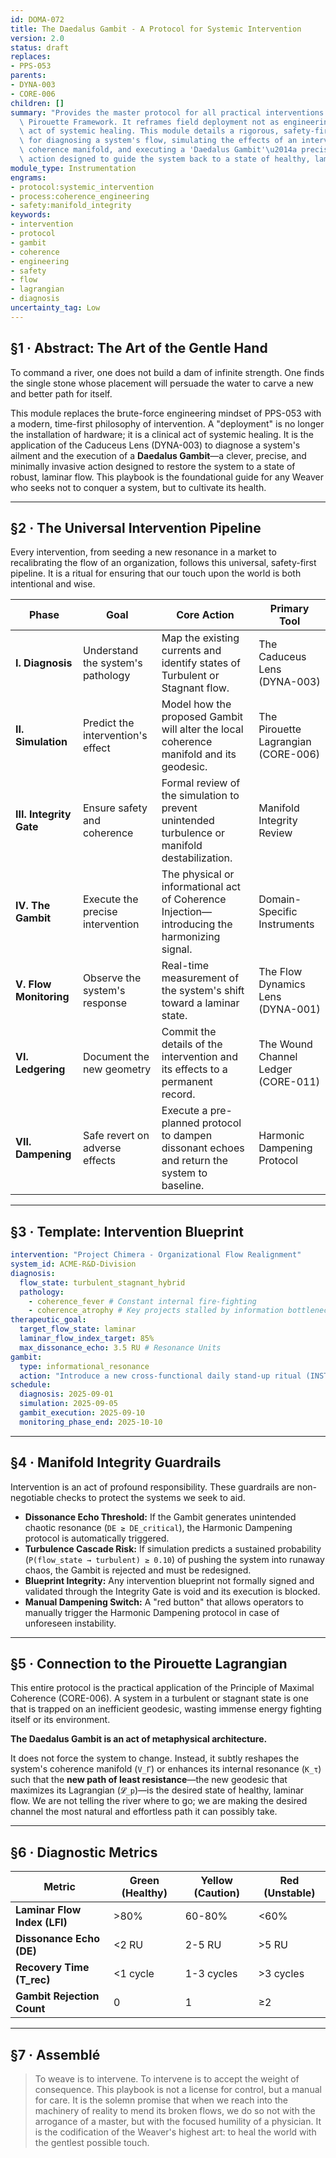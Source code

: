 ```yaml
---
id: DOMA-072
title: The Daedalus Gambit - A Protocol for Systemic Intervention
version: 2.0
status: draft
replaces:
- PPS-053
parents:
- DYNA-003
- CORE-006
children: []
summary: "Provides the master protocol for all practical interventions within the\
  \ Pirouette Framework. It reframes field deployment not as engineering, but as an\
  \ act of systemic healing. This module details a rigorous, safety-first pipeline\
  \ for diagnosing a system's flow, simulating the effects of an intervention on its\
  \ coherence manifold, and executing a 'Daedalus Gambit'\u2014a precise, minimal\
  \ action designed to guide the system back to a state of healthy, laminar flow."
module_type: Instrumentation
engrams:
- protocol:systemic_intervention
- process:coherence_engineering
- safety:manifold_integrity
keywords:
- intervention
- protocol
- gambit
- coherence
- engineering
- safety
- flow
- lagrangian
- diagnosis
uncertainty_tag: Low
---
```

## §1 · Abstract: The Art of the Gentle Hand
To command a river, one does not build a dam of infinite strength. One finds the single stone whose placement will persuade the water to carve a new and better path for itself.

This module replaces the brute-force engineering mindset of PPS-053 with a modern, time-first philosophy of intervention. A "deployment" is no longer the installation of hardware; it is a clinical act of systemic healing. It is the application of the Caduceus Lens (DYNA-003) to diagnose a system's ailment and the execution of a **Daedalus Gambit**—a clever, precise, and minimally invasive action designed to restore the system to a state of robust, laminar flow. This playbook is the foundational guide for any Weaver who seeks not to conquer a system, but to cultivate its health.

---

## §2 · The Universal Intervention Pipeline
Every intervention, from seeding a new resonance in a market to recalibrating the flow of an organization, follows this universal, safety-first pipeline. It is a ritual for ensuring that our touch upon the world is both intentional and wise.

| Phase | Goal | Core Action | Primary Tool |
|---|---|---|---|
| **I. Diagnosis** | Understand the system's pathology | Map the existing currents and identify states of Turbulent or Stagnant flow. | The Caduceus Lens (DYNA-003) |
| **II. Simulation** | Predict the intervention's effect | Model how the proposed Gambit will alter the local coherence manifold and its geodesic. | The Pirouette Lagrangian (CORE-006) |
| **III. Integrity Gate** | Ensure safety and coherence | Formal review of the simulation to prevent unintended turbulence or manifold destabilization. | Manifold Integrity Review |
| **IV. The Gambit** | Execute the precise intervention | The physical or informational act of Coherence Injection—introducing the harmonizing signal. | Domain-Specific Instruments |
| **V. Flow Monitoring** | Observe the system's response | Real-time measurement of the system's shift toward a laminar state. | The Flow Dynamics Lens (DYNA-001) |
| **VI. Ledgering** | Document the new geometry | Commit the details of the intervention and its effects to a permanent record. | The Wound Channel Ledger (CORE-011) |
| **VII. Dampening** | Safe revert on adverse effects | Execute a pre-planned protocol to dampen dissonant echoes and return the system to baseline. | Harmonic Dampening Protocol |

---

## §3 · Template: Intervention Blueprint

```yaml
intervention: "Project Chimera - Organizational Flow Realignment"
system_id: ACME-R&D-Division
diagnosis:
  flow_state: turbulent_stagnant_hybrid
  pathology:
    - coherence_fever # Constant internal fire-fighting
    - coherence_atrophy # Key projects stalled by information bottlenecks
therapeutic_goal:
  target_flow_state: laminar
  laminar_flow_index_target: 85%
  max_dissonance_echo: 3.5 RU # Resonance Units
gambit:
  type: informational_resonance
  action: "Introduce a new cross-functional daily stand-up ritual (INST-RITUAL-004) to clear the primary information dam."
schedule:
  diagnosis: 2025-09-01
  simulation: 2025-09-05
  gambit_execution: 2025-09-10
  monitoring_phase_end: 2025-10-10
```

---

## §4 · Manifold Integrity Guardrails
Intervention is an act of profound responsibility. These guardrails are non-negotiable checks to protect the systems we seek to aid.

-   **Dissonance Echo Threshold:** If the Gambit generates unintended chaotic resonance (`DE ≥ DE_critical`), the Harmonic Dampening protocol is automatically triggered.
-   **Turbulence Cascade Risk:** If simulation predicts a sustained probability (`P(flow_state → turbulent) ≥ 0.10`) of pushing the system into runaway chaos, the Gambit is rejected and must be redesigned.
-   **Blueprint Integrity:** Any intervention blueprint not formally signed and validated through the Integrity Gate is void and its execution is blocked.
-   **Manual Dampening Switch:** A "red button" that allows operators to manually trigger the Harmonic Dampening protocol in case of unforeseen instability.

---

## §5 · Connection to the Pirouette Lagrangian
This entire protocol is the practical application of the Principle of Maximal Coherence (CORE-006). A system in a turbulent or stagnant state is one that is trapped on an inefficient geodesic, wasting immense energy fighting itself or its environment.

**The Daedalus Gambit is an act of metaphysical architecture.**

It does not force the system to change. Instead, it subtly reshapes the system's coherence manifold (`V_Γ`) or enhances its internal resonance (`K_τ`) such that the **new path of least resistance**—the new geodesic that maximizes its Lagrangian (`𝓛_p`)—is the desired state of healthy, laminar flow. We are not telling the river where to go; we are making the desired channel the most natural and effortless path it can possibly take.

---

## §6 · Diagnostic Metrics

| Metric | Green (Healthy) | Yellow (Caution) | Red (Unstable) |
|---|---|---|---|
| **Laminar Flow Index (LFI)** | >80% | 60-80% | <60% |
| **Dissonance Echo (DE)** | <2 RU | 2-5 RU | >5 RU |
| **Recovery Time (T_rec)** | <1 cycle | 1-3 cycles | >3 cycles |
| **Gambit Rejection Count** | 0 | 1 | ≥2 |

---
## §7 · Assemblé
> To weave is to intervene. To intervene is to accept the weight of consequence. This playbook is not a license for control, but a manual for care. It is the solemn promise that when we reach into the machinery of reality to mend its broken flows, we do so not with the arrogance of a master, but with the focused humility of a physician. It is the codification of the Weaver's highest art: to heal the world with the gentlest possible touch.